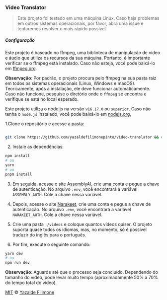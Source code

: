 ### Video Translator

> Este projeto foi testado em uma máquina Linux. Caso haja problemas em outros sistemas operacionais, por favor, abra uma issue e tentaremos resolver o mais rápido possível.

##### Configuração

Este projeto é baseado no ffmpeg, uma biblioteca de manipulação de vídeo e áudio que utiliza os recursos da sua máquina. Portanto, é importante verificar se o ffmpeg está instalado. Caso não esteja, você pode baixá-lo em [ffmpeg.org](ffmpeg.org).

**Observação**: Por padrão, o projeto procura pelo ffmpeg na sua pasta raiz em todos os sistemas operacionais (Linux, Windows e macOS). Teoricamente, após a instalação, ele deve funcionar automaticamente. Caso não funcione, pesquise o diretório onde o `ffmpeg` se encontra e verifique se está no local esperado.

Este projeto utiliza o node.js na versão `v16.17.0` ou `superior`. Caso não tenha o `node.js` instalado, você pode baixá-lo em [nodejs.org.](nodejs.org)

1.Clone o repositório e acesse a pasta:

```bash

git clone https://github.com/yazaldefilimonepinto/video-translator && cd video-translator
```

2. Instale as dependências:

```bash
npm install
# ou
yarn
# ou
pnpm install
```

3. Em seguida, acesse o site [AssemblyAI](https://www.assemblyai.com/), crie uma conta e pegue a chave de autenticação. No arquivo `.env`, você encontrará a variável `ASSEMBLY_AUTH`. Cole a chave nessa variável.

4. Depois, acesse o site [Narakeet](https://narakeet.com), crie uma conta e pegue a chave de autenticação. No arquivo `.env`, você encontrará a variável `NARAKEET_AUTH`. Cole a chave nessa variável.

5. Crie uma pasta `./videos` e coloque quantos vídeos quiser. O projeto suporta quase todos os idiomas, mas, no momento, só é possível traduzir do inglês para o português.

6. Por fim, execute o seguinte comando:

```bash
yarn dev
# ou
npm run dev

```

**Observação**: Aguarde até que o processo seja concluído. Dependendo do tamanho do vídeo, pode levar muito tempo (aproximadamente 50% a 70% do tempo total do vídeo).

[MIT](https://github.com/yazaldefilimonepinto/video-translator/blob/main/license) © [Yazalde Filimone](https://www.linkedin.com/in/yazalde-filimone/)
